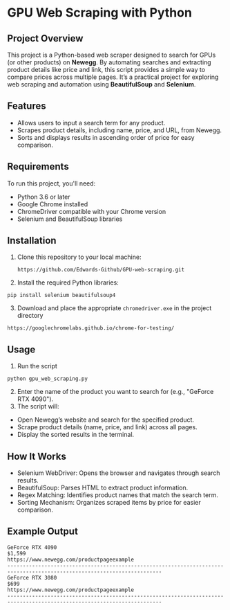 # GPU Web Scraping with Python

## Project Overview
This project is a Python-based web scraper designed to search for GPUs (or other products) on **Newegg**. By automating searches and extracting product details like price and link, this script provides a simple way to compare prices across multiple pages. It’s a practical project for exploring web scraping and automation using **BeautifulSoup** and **Selenium**.

## Features
  - Allows users to input a search term for any product.
  - Scrapes product details, including name, price, and URL, from Newegg.
  - Sorts and displays results in ascending order of price for easy comparison.

## Requirements
To run this project, you'll need:
  - Python 3.6 or later
  - Google Chrome installed
  - ChromeDriver compatible with your Chrome version
  - Selenium and BeautifulSoup libraries

## Installation
1. Clone this repository to your local machine:
   ```
   https://github.com/Edwards-Github/GPU-web-scraping.git
   ```
2. Install the required Python libraries:
  ```
  pip install selenium beautifulsoup4
  ```
3. Download and place the appropriate `chromedriver.exe` in the project directory
  ```
  https://googlechromelabs.github.io/chrome-for-testing/
  ```

## Usage
1. Run the script
  ```
  python gpu_web_scraping.py
  ```
2. Enter the name of the product you want to search for (e.g., "GeForce RTX 4090").
3. The script will:
  - Open Newegg’s website and search for the specified product.
  - Scrape product details (name, price, and link) across all pages.
  - Display the sorted results in the terminal.

## How It Works
  - Selenium WebDriver: Opens the browser and navigates through search results.
  - BeautifulSoup: Parses HTML to extract product information.
  - Regex Matching: Identifies product names that match the search term.
  - Sorting Mechanism: Organizes scraped items by price for easier comparison.

## Example Output
```
GeForce RTX 4090
$1,599
https://www.newegg.com/productpageexample
------------------------------------------------------------------------------------------------------------------------
GeForce RTX 3080
$699
https://www.newegg.com/productpageexample
------------------------------------------------------------------------------------------------------------------------
```
